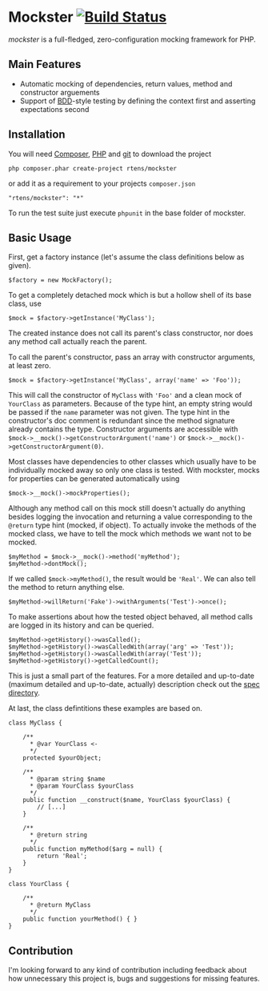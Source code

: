 # Mockster [![Build Status](https://travis-ci.org/rtens/mockster.png?branch=master)](https://travis-ci.org/rtens/mockster)

*mockster* is a full-fledged, zero-configuration mocking framework for PHP.

## Main Features ##

- Automatic mocking of dependencies, return values, method and constructor arguements
- Support of [BDD]-style testing by defining the context first and asserting expectations second

[BDD]: http://de.wikipedia.org/wiki/Behavior_Driven_Development

## Installation ##

You will need [Composer], [PHP] and [git] to download the project

    php composer.phar create-project rtens/mockster

or add it as a requirement to your projects `composer.json`

    "rtens/mockster": "*"
	
To run the test suite just execute `phpunit` in the base folder of mockster.

[Composer]: http://getcomposer.org/download/
[PHP]: http://php.net/downloads.php
[git]: http://git-scm.com/downloads

## Basic Usage ##

First, get a factory instance (let's assume the class definitions below as given).

	$factory = new MockFactory();
	
To get a completely detached mock which is but a hollow shell of its base class, use

	$mock = $factory->getInstance('MyClass');
	
The created instance does not call its parent's class constructor, nor does any method call actually reach the parent. 

To call the parent's constructor, pass an array with constructor arguments, at least zero.

	$mock = $factory->getInstance('MyClass', array('name' => 'Foo'));
	
This will call the constructor of `MyClass` with `'Foo'` and a clean mock of `YourClass` as parameters. Because of the type hint, an empty string would be passed if the `name` parameter was not given. The type hint in the constructor's doc comment is redundant since the method signature already contains the type. Constructor arguments are accessible with `$mock->__mock()->getConstructorArgument('name')` or `$mock->__mock()->getConstructorArgument(0)`.

Most classes have dependencies to other classes which usually have to be individually mocked away so only one class is tested. With mockster, mocks for properties can be generated automatically using

	$mock->__mock()->mockProperties();
	
Although any method call on this mock still doesn't actually do anything besides logging the invocation and returning a value corresponding to the `@return` type hint (mocked, if object). To actually invoke the methods of the mocked class, we have to tell the mock which methods we want not to be mocked.

	$myMethod = $mock->__mock()->method('myMethod');
	$myMethod->dontMock();
	
If we called `$mock->myMethod()`, the result would be `'Real'`. We can also tell the method to return anything else.

	$myMethod->willReturn('Fake')->withArguments('Test')->once();
	
To make assertions about how the tested object behaved, all method calls are logged in its history and can be queried.

	$myMethod->getHistory()->wasCalled();
	$myMethod->getHistory()->wasCalledWith(array('arg' => 'Test'));
	$myMethod->getHistory()->wasCalledWith(array('Test'));
	$myMethod->getHistory()->getCalledCount();

This is just a small part of the features. For a more detailed and up-to-date (maximum detailed and up-to-date, actually) description check out the [spec directory][spec].
	
At last, the class defintitions these examples are based on.

	class MyClass {
		
		/**
		  * @var YourClass <-
	      */
		protected $yourObject;
		
		/**
		  * @param string $name
		  * @param YourClass $yourClass
		  */
		public function __construct($name, YourClass $yourClass) {
			// [...]
		}

		/**
		  * @return string
		  */
		public function myMethod($arg = null) {
			return 'Real';
		}
	}

	class YourClass {

		/**
		  * @return MyClass
		  */
		public function yourMethod() { }
	}

[spec]: https://github.com/rtens/mockster/tree/master/spec/rtens/mockster/

## Contribution ##

I'm looking forward to any kind of contribution including feedback about how unnecessary this project is, bugs and suggestions for missing features.
